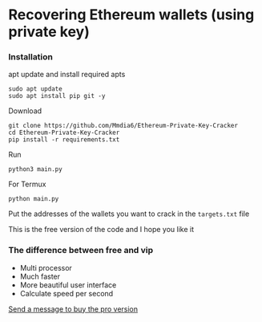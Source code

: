 # Recovering Ethereum wallets (using private key)

### Installation
apt update and install required apts
```
sudo apt update
sudo apt install pip git -y
```

Download
```
git clone https://github.com/Mmdia6/Ethereum-Private-Key-Cracker
cd Ethereum-Private-Key-Cracker
pip install -r requirements.txt
```

Run
```
python3 main.py
```
For Termux
```
python main.py
```

Put the addresses of the wallets you want to crack in the `targets.txt` file

This is the free version of the code and I hope you like it


### The difference between free and vip
- Multi processor
- Much faster
- More beautiful user interface
- Calculate speed per second

[Send a message to buy the pro version](https://t.me/Mmdia6)
